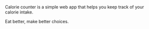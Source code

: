 Calorie counter is a simple web app that helps you keep track of your calorie intake.

Eat better, make better choices.